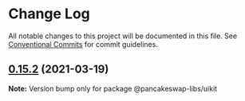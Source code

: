 # Change Log

All notable changes to this project will be documented in this file.
See [Conventional Commits](https://conventionalcommits.org) for commit guidelines.

## [0.15.2](https://github.com/pancakeswap/pancake-toolkit/tree/master/packages/pancake-uikit/compare/@pancakeswap-libs/uikit@0.15.1...@pancakeswap-libs/uikit@0.15.2) (2021-03-19)

**Note:** Version bump only for package @pancakeswap-libs/uikit
